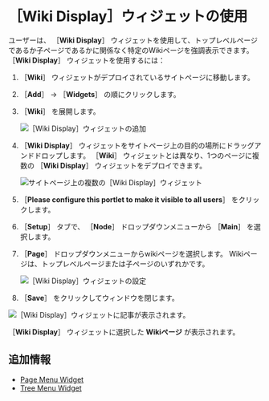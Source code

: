 # ［Wiki Display］ウィジェットの使用

ユーザーは、 ［**Wiki Display**］ ウィジェットを使用して、トップレベルページであるか子ページであるかに関係なく特定のWikiページを強調表示できます。 ［**Wiki Display**］ ウィジェットを使用するには：

1. ［**Wiki**］ ウィジェットがデプロイされているサイトページに移動します。
1. ［**Add**］ &rarr; ［**Widgets**］ の順にクリックします。
1. ［**Wiki**］ を展開します。

    ![［Wiki Display］ウィジェットの追加](./using-the-wiki-display-widget/images/01.png)

1. ［**Wiki Display**］ ウィジェットをサイトページ上の目的の場所にドラッグアンドドロップします。 ［**Wiki**］ ウィジェットとは異なり、1つのページに複数の ［**Wiki Display**］ ウィジェットをデプロイできます。

    ![サイトページ上の複数の［Wiki Display］ウィジェット](./using-the-wiki-display-widget/images/02.png)

1. ［**Please configure this portlet to make it visible to all users**］ をクリックします。
1. ［**Setup**］ タブで、 ［**Node**］ ドロップダウンメニューから ［**Main**］ を選択します。
1. ［**Page**］ ドロップダウンメニューからwikiページを選択します。 Wikiページは、トップレベルページまたは子ページのいずれかです。

    ![［Wiki Display］ウィジェットの設定](./using-the-wiki-display-widget/images/03.png)

1. ［**Save**］ をクリックしてウィンドウを閉じます。

![［Wiki Display］ウィジェットに記事が表示されます。](./using-the-wiki-display-widget/images/04.png)

［**Wiki Display**］ ウィジェットに選択した **Wikiページ** が表示されます。

<a name="追加情報" />

## 追加情報

* [Page Menu Widget](./using-the-page-menu-widget.md)
* [Tree Menu Widget](./using-the-tree-menu-widget.md)
